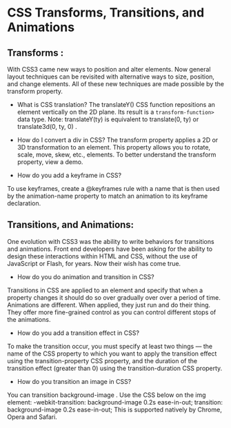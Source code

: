 # CSS Transforms, Transitions, and Animations

## Transforms :   
With CSS3 came new ways to position and alter elements. Now general layout techniques can be revisited with alternative ways to size, position, and change elements. All of these new techniques are made possible by the transform property.


- What is CSS translation?
The translateY() CSS function repositions an element vertically on the 2D plane. Its result is a `transform-function>` data type. Note: translateY(ty) is equivalent to translate(0, ty) or translate3d(0, ty, 0) .

- How do I convert a div in CSS?
The transform property applies a 2D or 3D transformation to an element. This property allows you to rotate, scale, move, skew, etc., elements. To better understand the transform property, view a demo.  

- How do you add a keyframe in CSS?


To use keyframes, create a @keyframes rule with a name that is then used by the animation-name property to match an animation to its keyframe declaration.  

## Transitions, and Animations: 

One evolution with CSS3 was the ability to write behaviors for transitions and animations. Front end developers have been asking for the ability to design these interactions within HTML and CSS, without the use of JavaScript or Flash, for years. Now their wish has come true.  

- How do you do animation and transition in CSS?


Transitions in CSS are applied to an element and specify that when a property changes it should do so over gradually over over a period of time. Animations are different. When applied, they just run and do their thing. They offer more fine-grained control as you can control different stops of the animations.  

- How do you add a transition effect in CSS? 

To make the transition occur, you must specify at least two things — the name of the CSS property to which you want to apply the transition effect using the transition-property CSS property, and the duration of the transition effect (greater than 0) using the transition-duration CSS property.  


- How do you transition an image in CSS?

You can transition background-image . Use the CSS below on the img element: -webkit-transition: background-image 0.2s ease-in-out; transition: background-image 0.2s ease-in-out; This is supported natively by Chrome, Opera and Safari.
